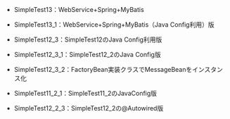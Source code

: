 * SimpleTest13：WebService+Spring+MyBatis
* SimpleTest13_1：WebService+Spring+MyBatis（Java Config利用）版
	
* SimpleTest12_3：SimpleTest12のJava Config利用版
* SimpleTest12_3_1：SimpleTest12_2のJava Config版
* SimpleTest12_3_2：FactoryBean実装クラスでMessageBeanをインスタンス化
	
* SimpleTest11_2_1：SimpleTest11_2のJavaConfig版
	
* SimpleTest12_2_3：SimpleTest12_2の@Autowired版

